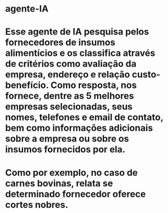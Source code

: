 # agente-IA

# Esse agente de IA pesquisa pelos fornecedores de insumos alimentícios e os classifica através de critérios como avaliação da empresa, endereço e relação custo-benefício. Como resposta, nos fornece, dentre as 5 melhores empresas selecionadas, seus nomes, telefones e email de contato, bem como informações adicionais sobre a empresa ou sobre os insumos fornecidos por ela.
# Como por exemplo, no caso de carnes bovinas, relata se determinado fornecedor oferece cortes nobres.
